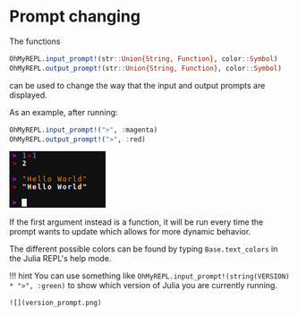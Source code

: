 # Prompt changing

The functions

```julia
OhMyREPL.input_prompt!(str::Union{String, Function}, color::Symbol)
OhMyREPL.output_prompt!(str::Union{String, Function}, color::Symbol)
```

can be used to change the way that the input and output prompts are displayed.

As an example, after running:

```julia
OhMyREPL.input_prompt!(">", :magenta)
OhMyREPL.output_prompt!(">", :red)
```

![](new_prompts.png)

If the first argument instead is a function, it will be run every time the prompt wants
to update which allows for more dynamic behavior.

The different possible colors can be found by typing `Base.text_colors` in the Julia REPL's help mode.

!!! hint
    You can use something like `OhMyREPL.input_prompt!(string(VERSION) * ">", :green)`
    to show which version of Julia you are currently running.

    ![](version_prompt.png)

